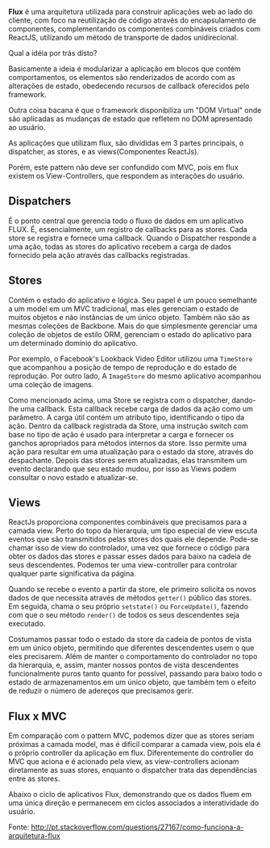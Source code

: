 **Flux** é uma arquitetura utilizada para construir aplicações web ao lado do cliente, com foco na reutilização de código através do encapsulamento de componentes, complementando os componentes combináveis criados com ReactJS, utilizando um método de transporte de dados unidirecional.

Qual a idéia por trás disto?

Basicamente a ideia é modularizar a aplicação em blocos que contém comportamentos, os elementos são renderizados de acordo com as alterações de estado, obedecendo recursos de callback oferecidos pelo framework.

Outra coisa bacana é que o framework disponibiliza um "DOM Virtual" onde são aplicadas as mudanças de estado que refletem no DOM apresentado ao usuário.

As aplicações que utilizam flux, são divididas em 3 partes principais, o dispatcher, as stores, e as views(Componentes ReactJs).

Porém, este pattern não deve ser confundido com MVC, pois em flux existem os View-Controllers, que respondem as interações do usuário.

## Dispatchers

É o ponto central que gerencia todo o fluxo de dados em um aplicativo FLUX. É, essencialmente, um registro de callbacks para as stores. Cada store se registra e fornece uma callback. Quando o Dispatcher responde a uma ação, todas as stores do aplicativo recebem a carga de dados fornecido pela ação através das callbacks registradas.

## Stores

Contém o estado do aplicativo e lógica. Seu papel é um pouco semelhante a um model em um MVC tradicional, mas eles gerenciam o estado de muitos objetos e não instâncias de um único objeto. Também não são as mesmas coleções de Backbone. Mais do que simplesmente gerenciar uma coleção de objetos de estilo ORM, gerenciam o estado do aplicativo para um determinado domínio do aplicativo.

Por exemplo, o Facebook's Lookback Video Editor utilizou uma `TimeStore` que acompanhou a posição de tempo de reprodução e do estado de reprodução. Por outro lado, A `ImageStore` do mesmo aplicativo acompanhou uma coleção de imagens.

Como mencionado acima, uma Store se registra com o dispatcher, dando-lhe uma callback. Esta callback recebe carga de dados da ação como um parâmetro. A carga útil contém um atributo tipo, identificando o tipo da ação. Dentro da callback registrada da Store, uma instrução switch com base no tipo de ação é usado para interpretar a carga e fornecer os ganchos apropriados para métodos internos da store. Isso permite uma ação para resultar em uma atualização para o estado da store, através do despachante. Depois das stores serem atualizadas, elas transmitem um evento declarando que seu estado mudou, por isso as Views podem consultar o novo estado e atualizar-se.

## Views

ReactJs proporciona componentes combináveis ​​que precisamos para a camada view. Perto do topo da hierarquia, um tipo especial de view escuta eventos que são transmitidos pelas stores dos quais ele depende. Pode-se chamar isso de view do controlador, uma vez que fornece o código para obter os dados das stores e passar esses dados para baixo na cadeia de seus descendentes. Podemos ter uma view-controller para controlar qualquer parte significativa da página.

Quando se recebe o evento a partir da store, ele primeiro solicita os novos dados de que necessita através de métodos `getter()` público das stores. Em seguida, chama o seu próprio `setstate()` ou `ForceUpdate()`, fazendo com que o seu método `render()` de todos os seus descendentes seja executado.

Costumamos passar todo o estado da store da cadeia de pontos de vista em um único objeto, permitindo que diferentes descendentes usem o que eles precisarem. Além de manter o comportamento do controlador no topo da hierarquia, e, assim, manter nossos pontos de vista descendentes funcionalmente puros tanto quanto for possível, passando para baixo todo o estado de armazenamentos em um único objeto, que também tem o efeito de reduzir o número de adereços que precisamos gerir.

## Flux x MVC

Em comparação com o pattern MVC, podemos dizer que as stores seriam próximas a camada model, mas é difícil comparar a camada view, pois ela é o próprio controller da aplicação em flux. Diferentemente do controller do MVC que aciona e é acionado pela view, as view-controllers acionam diretamente as suas stores, enquanto o dispatcher trata das dependências entre as stores.

Abaixo o ciclo de aplicativos Flux, demonstrando que os dados fluem em uma única direção e permanecem em ciclos associados a interatividade do usuário.

Fonte: http://pt.stackoverflow.com/questions/27167/como-funciona-a-arquitetura-flux
